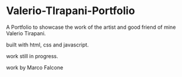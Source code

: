 # Valerio-TIrapani-Portfolio

A Portfolio to showcase the work of the artist and good friend of mine Valerio Tirapani.

built with html, css and javascript.

work still in progress.

work by Marco Falcone
